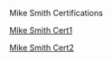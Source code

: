 Mike Smith Certifications

[Mike Smith Cert1](https://github.com/DennisMire/test2.github.io/tree/main/MikeSmith#:~:text=Mike_Smith_Cert1.txt)

[Mike Smith Cert2](https://github.com/DennisMire/test2.github.io/tree/main/MikeSmith#:~:text=Mike_Smith_Cert2.txt)
